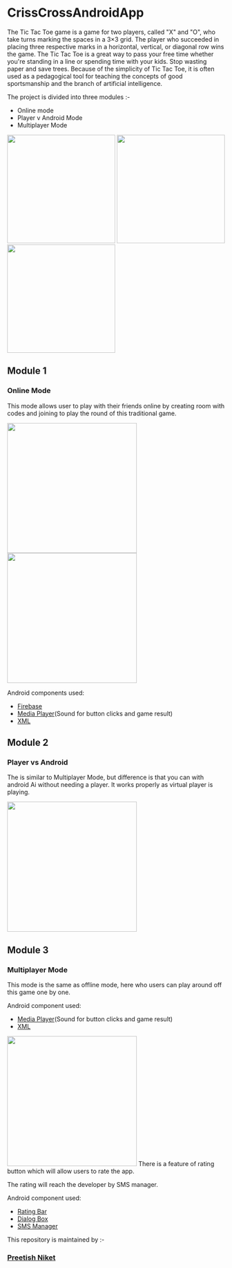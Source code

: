 # CrissCrossAndroidApp

The Tic Tac Toe game is a game for two players, called "X" and "O", who take turns marking the spaces in a 3×3 grid. The player who succeeded in placing three respective marks in a horizontal, vertical, or diagonal row wins the game. The Tic Tac Toe is a great way to pass your free time whether you're standing in a line or spending time with your kids. Stop wasting paper and save trees. Because of the simplicity of Tic Tac Toe, it is often used as a pedagogical tool for teaching the concepts of good sportsmanship and the branch of artificial intelligence.

The project is divided into three modules :-
<ul>
  <li>Online mode</li>
  <li>Player v Android Mode</li>
  <li>Multiplayer Mode</li>
</ul>

<p>
  <img src="https://github.com/PreetishNiket/CrissCross/blob/master/app/sampledata/ss1.png" width="250" />
  <img src="https://github.com/PreetishNiket/CrissCross/blob/master/app/sampledata/ss2.png" width="250" /> 
  <img src="https://github.com/PreetishNiket/CrissCross/blob/master/app/sampledata/ss8.png" width="250"/>
</p>

## Module 1
### Online Mode

This mode allows user to play with their friends online by creating room with codes and joining to play the round of this traditional game.

<p>
  <img src="https://github.com/PreetishNiket/CrissCross/blob/master/app/sampledata/ss5.png" width="300" />
  <img src="https://github.com/PreetishNiket/CrissCross/blob/master/app/sampledata/ss6.png" width="300" /> 
</p>
Android components used:
<ul>
  <li><a href="https://firebase.google.com">Firebase</a></li>
  <li><a href="https://developer.android.com/reference/android/media/MediaPlayer">Media Player</a>(Sound for button clicks and game result)</li>
  <li><a href="https://developer.android.com/guide/topics/ui/declaring-layout">XML</a></li>
</ul>

## Module 2
### Player vs Android

The is similar to Multiplayer Mode, but difference is that you can with android Ai without needing a player. It works properly as virtual player is playing.

<img src="https://github.com/PreetishNiket/CrissCross/blob/master/app/sampledata/ss4.png" width="300" />

## Module 3
### Multiplayer Mode

This mode is the same as offline mode, here who users can play around off this game one by one.

Android component used:
<ul>
  <li><a href="https://developer.android.com/reference/android/media/MediaPlayer">Media Player</a>(Sound for button clicks and game result)</li>
  <li><a href="https://developer.android.com/guide/topics/ui/declaring-layout">XML</a></li>
</ul>

<img src="https://github.com/PreetishNiket/CrissCross/blob/master/app/sampledata/ss3.png" width="300" />
There is a feature of rating button which will allow users to rate the app.

The rating will reach the developer by SMS manager.

Android component used:
<ul>
  <li><a href="https://developer.android.com/reference/android/widget/RatingBar">Rating Bar</a></li>
  <li><a href="https://developer.android.com/guide/topics/ui/dialogs">Dialog Box</a></li>
  <li><a href="https://developer.android.com/reference/kotlin/android/telephony/SmsManager">SMS Manager</a></li>
</ul>

This repository is maintained by :-
<br>   

<h3><a href="https://github.com/PreetishNiket"><b>Preetish Niket</b></a></h3>
